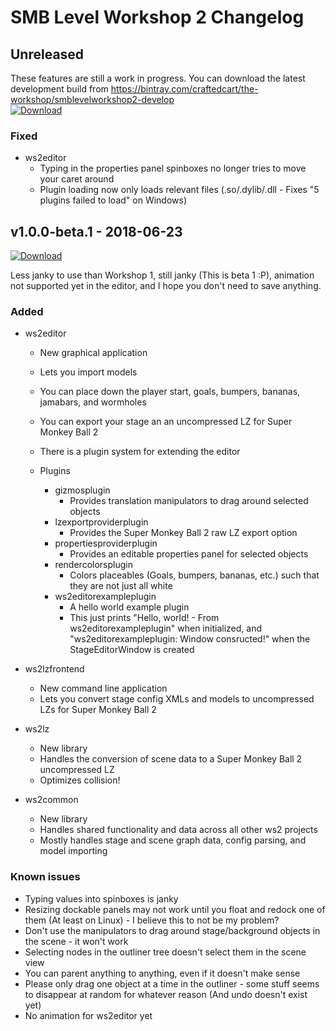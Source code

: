 SMB Level Workshop 2 Changelog
==============================

## Unreleased

These features are still a work in progress. You can download the latest development build from https://bintray.com/craftedcart/the-workshop/smblevelworkshop2-develop  
[ ![Download](https://api.bintray.com/packages/craftedcart/the-workshop/smblevelworkshop2-develop/images/download.svg) ](https://bintray.com/craftedcart/the-workshop/smblevelworkshop2-develop/_latestVersion)

### Fixed

- ws2editor
    - Typing in the properties panel spinboxes no longer tries to move your caret around
    - Plugin loading now only loads relevant files (.so/.dylib/.dll - Fixes "5 plugins failed to load" on Windows)

## v1.0.0-beta.1 - 2018-06-23

[ ![Download](https://api.bintray.com/packages/craftedcart/the-workshop/smblevelworkshop2-beta/images/download.svg?version=v1.0.0-beta.1) ](https://bintray.com/craftedcart/the-workshop/smblevelworkshop2-beta/v1.0.0-beta.1/link)

Less janky to use than Workshop 1, still janky (This is beta 1 :P), animation not supported yet in the editor, and I hope you don't need to save anything.

### Added

- ws2editor
    - New graphical application
    - Lets you import models
    - You can place down the player start, goals, bumpers, bananas, jamabars, and wormholes
    - You can export your stage an an uncompressed LZ for Super Monkey Ball 2
    - There is a plugin system for extending the editor

    - Plugins
        - gizmosplugin
            - Provides translation manipulators to drag around selected objects
        - lzexportproviderplugin
            - Provides the Super Monkey Ball 2 raw LZ export option
        - propertiesproviderplugin
            - Provides an editable properties panel for selected objects
        - rendercolorsplugin
            - Colors placeables (Goals, bumpers, bananas, etc.) such that they are not just all white
        - ws2editorexampleplugin
            - A hello world example plugin
            - This just prints "Hello, world! - From ws2editorexampleplugin" when initialized, and "ws2editorexampleplugin: Window consructed!" when the StageEditorWindow is created

- ws2lzfrontend
    - New command line application
    - Lets you convert stage config XMLs and models to uncompressed LZs for Super Monkey Ball 2

- ws2lz
    - New library
    - Handles the conversion of scene data to a Super Monkey Ball 2 uncompressed LZ
    - Optimizes collision!

- ws2common
    - New library
    - Handles shared functionality and data across all other ws2 projects
    - Mostly handles stage and scene graph data, config parsing, and model importing

### Known issues

- Typing values into spinboxes is janky
- Resizing dockable panels may not work until you float and redock one of them (At least on Linux) - I believe this to not be my problem?
- Don't use the manipulators to drag around stage/background objects in the scene - it won't work
- Selecting nodes in the outliner tree doesn't select them in the scene view
- You can parent anything to anything, even if it doesn't make sense
- Please only drag one object at a time in the outliner - some stuff seems to disappear at random for whatever reason (And undo doesn't exist yet)
- No animation for ws2editor yet

